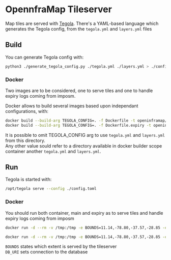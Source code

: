 # OpennfraMap Tileserver

Map tiles are served with [Tegola](https://tegola.io/). There's a YAML-based language
which generates the Tegola config, from the `tegola.yml` and `layers.yml` files

## Build

You can generate Tegola config with:

```sh
python3 ./generate_tegola_config.py ./tegola.yml ./layers.yml > ./config.toml`
```

### Docker

Two images are to be considered, one to serve tiles and one to handle expiry logs coming from imposm.

Docker allows to build several images based upon independant configurations, with:

```sh
docker build --build-arg TEGOLA_CONFIG=. -f Dockerfile -t openinframap/tileserver .
docker build --build-arg TEGOLA_CONFIG=. -f Dockerfile.expiry -t openinframap/tileserverexpiry .
```

It is possible to omit TEGOLA_CONFIG arg to use `tegola.yml` and `layers.yml` from this directory.  
Any other value sould refer to a directory available in docker builder scope container another `tegola.yml` and `layers.yml`.

## Run

Tegola is started with:

```sh
/opt/tegola serve --config ./config.toml
```

### Docker

You should run both container, main and expiry as to serve tiles and handle expiry logs coming from imposm

```sh
docker run -d --rm -v /tmp:/tmp -e BOUNDS=11.14,-78.80,-37.57,-28.85 -e DB_URI=postgres://user:password@host:port/database openinframap/tileserver

docker run -d --rm -v /tmp:/tmp -e BOUNDS=11.14,-78.80,-37.57,-28.85 -e DB_URI=postgres://user:password@host:port/database openinframap/tileserverexpiry
```

`BOUNDS` states which extent is served by the tileserver  
`DB_URI` sets connection to the database